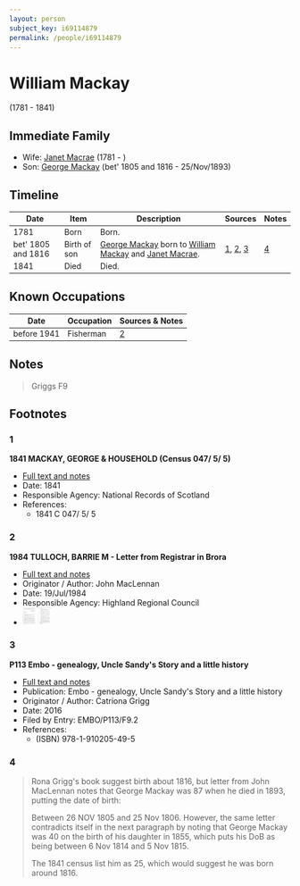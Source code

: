 ```yaml
---
layout: person
subject_key: i69114879
permalink: /people/i69114879
---
```


# William Mackay
(1781 - 1841)

## Immediate Family

* Wife: [Janet Macrae](./@66584000@-janet-macrae-b1781-d.md) (1781 - )
* Son: [George Mackay](./@33764614@-george-mackay-b1805~1816-d1893-11-25.md) (bet' 1805 and 1816 - 25/Nov/1893)

## Timeline

Date | Item | Description | Sources | Notes
---|---|---|---|---
1781 | Born | Born. |  | 
bet' 1805 and 1816 | Birth of son | [George Mackay](./@33764614@-george-mackay-b1805~1816-d1893-11-25.md) born to [William Mackay](./@69114879@-william-mackay-b1781-d1841.md) and [Janet Macrae](./@66584000@-janet-macrae-b1781-d.md). | [1](#1), [2](#2), [3](#3) | [4](#4)
1841 | Died | Died. |  | 

## Known Occupations

Date | Occupation | Sources & Notes
---|---|---
before 1941 | Fisherman | [2](#2)

## Notes

> Griggs F9
>


## Footnotes

### 1

**1841 MACKAY, GEORGE & HOUSEHOLD (Census 047/ 5/ 5)**

* [Full text and notes](../sources/@86396669@-1841-mackay,-george-&-household-census-047-5-5-.md)
* Date: 1841
* Responsible Agency: National Records of Scotland
* References: 
  * 1841 C 047/ 5/ 5

### 2

**1984 TULLOCH, BARRIE M - Letter from Registrar in Brora**

* [Full text and notes](../sources/@94133243@-1984-tulloch,-barrie-m-letter-from-registrar-in-brora.md)
* Originator / Author: John MacLennan
* Date: 19/Jul/1984
* Responsible Agency: Highland Regional Council
* ![Page 1](../media/50134495_thumb.jpg) ![Page 2](../media/73992741_thumb.jpg)

### 3

**P113 Embo - genealogy, Uncle Sandy's Story and a little history**

* [Full text and notes](../sources/@17489530@-p113-embo-genealogy,-uncle-sandy's-story-and-a-little-history.md)
* Publication: Embo - genealogy, Uncle Sandy's Story and a little history
* Originator / Author: Catriona Grigg
* Date: 2016
* Filed by Entry: EMBO/P113/F9.2
* References: 
  * (ISBN) 978-1-910205-49-5

### 4

> Rona Grigg's book suggest birth about 1816, but letter from John MacLennan notes that George Mackay was 87 when he died in 1893, putting the date of birth:
>
> Between 26 NOV 1805 and 25 Nov 1806. However, the same letter contradicts itself in the next paragraph by noting that George Mackay was 40 on the birth of his daughter in 1855, which puts his DoB as being between 6 Nov 1814 and 5 Nov 1815.
>
> The 1841 census list him as 25, which would suggest he was born around 1816.
>


